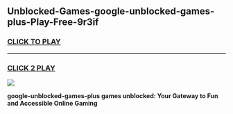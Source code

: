 
## Unblocked-Games-google-unblocked-games-plus-Play-Free-9r3if
<h3>
<a href="https://premium76.site?title=google-unblocked-games-plus&ref=18A1">CLICK TO PLAY</a></h3>
<hr>

<h3>
<a href="https://premium76.site?title=google-unblocked-games-plus&ref=18A1">CLICK 2 PLAY</a>
  
</h3>

<a href="https://premium76.site?title=google-unblocked-games-plus&ref=18A1"><img src="https://clearcache.store/games.png"></a>


**google-unblocked-games-plus games unblocked: Your Gateway to Fun and Accessible Online Gaming**

